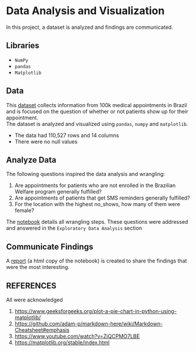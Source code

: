 # Data Analysis and Visualization

In this project, a dataset is analyzed and findings are communicated. 

## Libraries
* `NumPy`
* `pandas`
* `Matplotlib`

## Data
This [dataset](https://www.google.com/url?q=https%3A%2F%2Fd17h27t6h515a5.cloudfront.net%2Ftopher%2F2017%2FOctober%2F59dd2e9a_noshowappointments-kagglev2-may-2016%2Fnoshowappointments-kagglev2-may-2016.csv&sa=D&source=docs) collects information from 100k medical appointments in Brazil and is focused on the question of whether or not patients show up for their appointment. <br>
The dataset is analyzed and visualized using `pandas`, `numpy` and `matplotlib`.

* The data had 110,527 rows and 14 columns
* There were no null values

## Analyze Data
The following questions inspired the data analysis and wrangling:

1. Are appointments for patients who are not enrolled in the Brazilian Welfare program generally fulfilled?
2. Are appointments of patients that get SMS reminders generally fulfilled?
3. For the location with the highest no_shows, how many of them were female?

The [notebook](https://github.com/cyrilakafia/noshow-analysis/blob/main/eda.ipynb) details all wrangling steps.
These questions were addressed and answered in the `Exploratory Data Analysis` section

## Communicate Findings
A [report](https://github.com/cyrilakafia/noshow-analysis/blob/main/report.html) (a html copy of the notebook) is created to share the findings that were the most interesting.

## REFERENCES
All were acknowledged

1. https://www.geeksforgeeks.org/plot-a-pie-chart-in-python-using-matplotlib/
2. https://github.com/adam-p/markdown-here/wiki/Markdown-Cheatsheet#emphasis
3. https://www.youtube.com/watch?v=ZjQCPMO7LBE
4. https://matplotlib.org/stable/index.html
